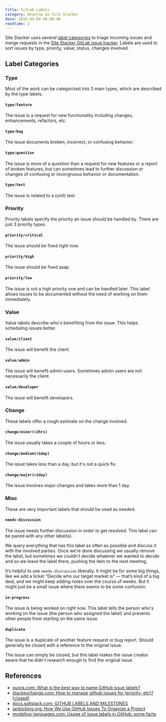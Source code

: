 ```yaml
---
title: GitLab Labels
category: Develop on Site Stacker
date: 2016-05-04 00:00:00
readtime: 2
---
```


Site Stacker uses several [label categories](https://git.sitestacker.com/admin/labels) to triage incoming issues and merge requests in the [Site Stacker GitLab issue tracker](https://git.sitestacker.com/sitestacker/sitestacker/issues?scope=all&sort=id_desc&state=all). Labels are used to sort issues by type, priority, value, status, changes involved.

## Label Categories

### Type

Most of the work can be categorized into 3 main types, which are described by the type labels.

#### `type/feature`

The issue is a request for new functionality including changes, enhancements, refactors, etc.

#### `type/bug`

The issue documents broken, incorrect, or confusing behavior.

#### `type/question`

The issue is more of a question than a request for new features or a report of broken features, but can sometimes lead to further discussion or changes of confusing or incongruous behavior or documentation.

#### `type/test`

The issue is related to a (unit) test.

### Priority

Priority labels specify the priority an issue should be handled by. There are just 3 priority types.

#### `priority/critical`

The issue should be fixed right now.

#### `priority/high`

The issue should be fixed asap.

#### `priority/low`

The issue is not a high priority one and can be handled later. This label allows issues to be documented without the need of working on them immediately.

### Value

Value labels describe who's benefiting from the issue. This helps scheduling issues better.

#### `value/client`

The issue will benefit the client.

#### `value/admin`

The issue will benefit admin users. Sometimes admin users are not necessarily the client.

#### `value/developer`

The issue will benefit developers.

### Change

These labels offer a rough estimate on the change involved.

#### `change/minor(<2hrs)`

The issue usually takes a couple of hours or less.

#### `change/medium(<1day)`

The issue takes less than a day, but it's not a quick fix.

#### `change/major(>1day)`

The issue involves major changes and takes more than 1 day.

### Misc

These are very important labels that should be used as needed.

#### `needs-discussion`

The issue needs further discussion in order to get resolved. This label can be paired with any other label(s).

We query everything that has this label as often as possible and discuss it with the involved parties. Once we’re done discussing we usually remove the label, but sometimes we couldn’t decide whatever we wanted to decide and so we leave the label there, pushing the item to the next meeting.

It’s helpful to use `needs-discussion` liberally. It might be for some big things, like we add a ticket “Decide who our target market is” — that’s kind of a big deal, and we might keep adding notes over the course of weeks. But it might just be a small issue where there seems to be some confusion.

#### `in-progress`

The issue is being worked on right now. This label tells the person who's working on the issue (the person who assigned the label) and prevents other people from starting on the same issue.

#### `duplicate`

The issue is a duplicate of another feature request or bug report. Should generally be closed with a reference to the original issue.

The issue can simply be closed, but this label makes the issue creator aware that he didn't research enough to find the original issue.

## References

- [quora.com: What is the best way to name GitHub issue labels?](https://www.quora.com/What-is-the-best-way-to-name-GitHub-issue-labels)
- [stackexchange.com: How to manage github issues for (priority, etc)? [closed]](http://programmers.stackexchange.com/questions/129714/how-to-manage-github-issues-for-priority-etc)
- [docs.saltstack.com: GITHUB LABELS AND MILESTONES](https://docs.saltstack.com/en/latest/topics/development/labels.html)
- [ianbicking.org: How We Use GitHub Issues To Organize a Project](http://www.ianbicking.org/blog/2014/03/use-github-issues-to-organize-a-project.html)
- [modeling-languages.com: Usage of issue labels in GitHub: some facts](http://modeling-languages.com/use-of-issue-labels-in-github/)
